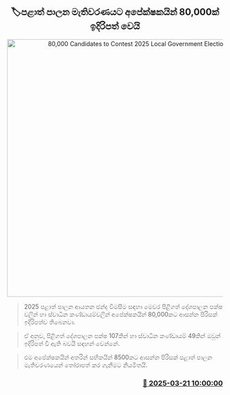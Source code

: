 <p align='center'><b><h2 align='center' title='80,000 Candidates to Contest 2025 Local Government Elections'>🏷පළාත් පාලන මැතිවරණයට අපේක්ෂකයින් 80,000ක් ඉදිරිපත් වෙයි</h2></b></p>
<p align='center'><img src='https://helakuru.sgp1.cdn.digitaloceanspaces.com/esana/images/lib/local-government-election-2025.jpg' width='600' alt='80,000 Candidates to Contest 2025 Local Government Elections'></p>

> 2025 පළාත් පාලන ආයතන ඡන්ද විමසීම සඳහා මෙවර පිළිගත් දේශපාලන පක්ෂ වලින් හා ස්වාධීන කණ්ඩායම්වලින් අපේක්ෂකයින් 80,000කට ආසන්න පිරිසක් ඉදිරිපත්ව තිබෙනවා.

> ඒ අනුව, පිළිගත් දේශපාලන පක්ෂ 107කින් හා ස්වාධීන කණ්ඩායම් 49කින් ඔවුන් ඉදිරිපත් වී ඇති බවයි සඳහන් වෙන්නේ.

> එම අපේක්ෂකයින් අතරින් සභිකයින් 8500කට ආසන්න පිරිසක් පළාත් පාලන මැතිවරණයෙන් තෝරාපත් කර ගැනීමට නියමිතයි.



<h3 align='right'><a href='https://www.helakuru.lk/esana/p/108510/'>📅 2025-03-21 10:00:00</a></h3>
